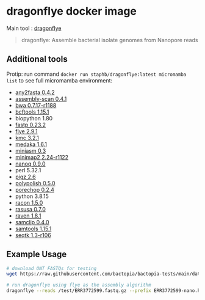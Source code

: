 # dragonflye docker image

Main tool : [dragonflye](https://github.com/rpetit3/dragonflye)

> dragonflye: Assemble bacterial isolate genomes from Nanopore reads

## Additional tools

Protip: run command `docker run staphb/dragonflye:latest micromamba list` to see full micromamba environment:

- [any2fasta 0.4.2](https://github.com/tseemann/any2fasta)
- [assembly-scan 0.4.1](https://github.com/rpetit3/assembly-scan)
- [bwa 0.7.17-r1188](https://github.com/lh3/bwa)
- [bcftools 1.15.1](https://github.com/samtools/bcftools)
- biopython 1.80
- [fastp 0.23.2](https://github.com/OpenGene/fastp)
- [flye 2.9.1](https://github.com/fenderglass/Flye)
- [kmc 3.2.1](https://github.com/refresh-bio/KMC)
- [medaka 1.6.1](https://github.com/nanoporetech/medaka)
- [miniasm 0.3](https://github.com/lh3/miniasm)
- [minimap2 2.24-r1122](https://github.com/lh3/minimap2)
- [nanoq 0.9.0](https://github.com/esteinig/nanoq)
- perl 5.32.1
- [pigz 2.6](https://zlib.net/pigz/)
- [polypolish 0.5.0](https://github.com/rrwick/Polypolish)
- [porechop 0.2.4](https://github.com/rrwick/Porechop)
- python 3.8.15
- [racon 1.5.0](https://github.com/lbcb-sci/racon)
- [rasusa 0.7.0](https://github.com/mbhall88/rasusa)
- [raven 1.8.1](https://github.com/lbcb-sci/raven)
- [samclip 0.4.0](https://github.com/tseemann/samclip)
- [samtools 1.15.1](https://github.com/samtools/samtools)
- [seqtk 1.3-r106](https://github.com/lh3/seqtk)

## Example Usage

```bash
# download ONT FASTQs for testing
wget https://raw.githubusercontent.com/bactopia/bactopia-tests/main/data/species/portiera/nanopore/ERR3772599.fastq.gz

# run dragonflye using flye as the assembly algorithm
dragonflye --reads /test/ERR3772599.fastq.gz --prefix ERR3772599-nano.hq --cpus 0 --nopolish --outdir flyehq --gsize 300000 --assembler flye --nanohq
```
